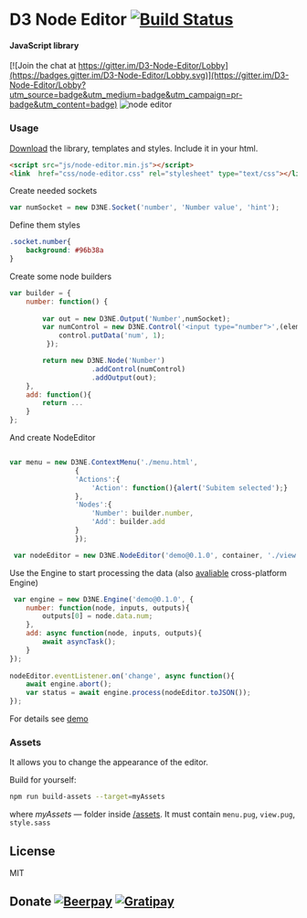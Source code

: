 D3 Node Editor [![Build Status](https://travis-ci.org/Ni55aN/D3-Node-Editor.svg?branch=master)](https://travis-ci.org/Ni55aN/D3-Node-Editor)
====
#### JavaScript library 

[![Join the chat at https://gitter.im/D3-Node-Editor/Lobby](https://badges.gitter.im/D3-Node-Editor/Lobby.svg)](https://gitter.im/D3-Node-Editor/Lobby?utm_source=badge&utm_medium=badge&utm_campaign=pr-badge&utm_content=badge)
![node editor](https://drive.google.com/uc?export=download&id=0BzysCNw7yv8MeXdkSV9oeHZLQkk)

### Usage
[Download](https://github.com/Ni55aN/D3-Node-Editor/releases/latest) the library, templates and styles. Include it in your html.
```html
<script src="js/node-editor.min.js"></script>
<link  href="css/node-editor.css" rel="stylesheet" type="text/css"></link>
```

Create needed sockets
```js
var numSocket = new D3NE.Socket('number', 'Number value', 'hint');
```
Define them styles
```css
.socket.number{
    background: #96b38a
}
```
Create some node builders
```js
var builder = {
    number: function() {
    
        var out = new D3NE.Output('Number',numSocket); 
        var numControl = new D3NE.Control('<input type="number">',(element, control)=>{
            control.putData('num', 1);
         });

        return new D3NE.Node('Number')
                    .addControl(numControl)
                    .addOutput(out);
    },
    add: function(){
        return ...
    }
};
```
And create NodeEditor
```js

var menu = new D3NE.ContextMenu('./menu.html',
                {
                'Actions':{
                    'Action': function(){alert('Subitem selected');}
                },
                'Nodes':{
                    'Number': builder.number, 
                    'Add': builder.add
                }
                });

 var nodeEditor = new D3NE.NodeEditor('demo@0.1.0', container, './view.html', builder, menu);
```
Use the Engine to start processing the data (also [avaliable](https://github.com/Ni55aN/D3-Node-Engine) cross-platform Engine)
```js
 var engine = new D3NE.Engine('demo@0.1.0', {
    number: function(node, inputs, outputs){
        outputs[0] = node.data.num;
    },
    add: async function(node, inputs, outputs){
        await asyncTask();
    }
});
    
nodeEditor.eventListener.on('change', async function(){
    await engine.abort();            
    var status = await engine.process(nodeEditor.toJSON());            
});
```

For details see [demo](https://codepen.io/Ni55aN/pen/jBEKBQ)

### Assets

It allows you to change the appearance of the editor.
<br>

Build for yourself:
```bash
npm run build-assets --target=myAssets
```
where *myAssets* — folder inside [/assets](https://github.com/Ni55aN/D3-Node-Editor/tree/master/assets). It must contain `menu.pug`, `view.pug`, `style.sass`

License
----
MIT

Donate  [![Beerpay](https://beerpay.io/Ni55aN/D3-Node-Editor/badge.svg?style=flat)](https://beerpay.io/Ni55aN/D3-Node-Editor) 
[![Gratipay](https://img.shields.io/gratipay/project/D3-Node-Editor.svg)](https://gratipay.com/d3-node-editor/)
----